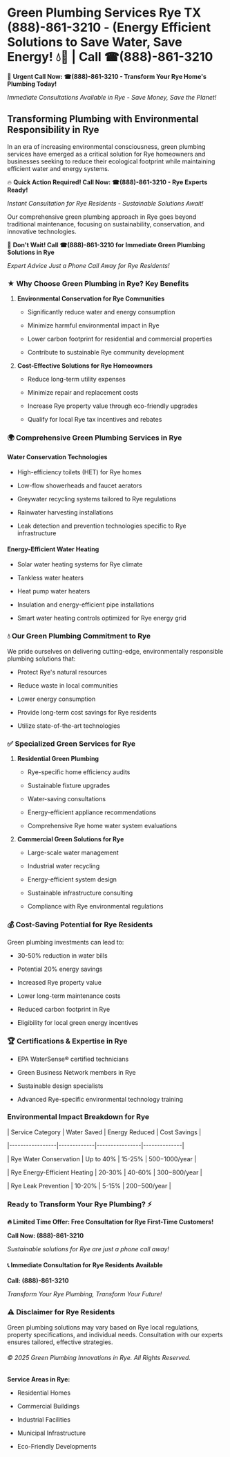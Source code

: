 # Green Plumbing Services Rye TX (888)-861-3210 - (Energy Efficient Solutions to Save Water, Save Energy! 💧🌿 | Call ☎(888)-861-3210

🚨 **Urgent Call Now: ☎(888)-861-3210 - Transform Your Rye Home's Plumbing Today!**
*Immediate Consultations Available in Rye - Save Money, Save the Planet!*

## Transforming Plumbing with Environmental Responsibility in Rye

In an era of increasing environmental consciousness, green plumbing services have emerged as a critical solution for Rye homeowners and businesses seeking to reduce their ecological footprint while maintaining efficient water and energy systems. 

🔥 **Quick Action Required! Call Now: ☎(888)-861-3210 - Rye Experts Ready!**
*Instant Consultation for Rye Residents - Sustainable Solutions Await!*

Our comprehensive green plumbing approach in Rye goes beyond traditional maintenance, focusing on sustainability, conservation, and innovative technologies.

🚨 **Don't Wait! Call ☎(888)-861-3210 for Immediate Green Plumbing Solutions in Rye**
*Expert Advice Just a Phone Call Away for Rye Residents!*

### ★ Why Choose Green Plumbing in Rye? Key Benefits

1. **Environmental Conservation for Rye Communities** 
   - Significantly reduce water and energy consumption
   - Minimize harmful environmental impact in Rye
   - Lower carbon footprint for residential and commercial properties
   - Contribute to sustainable Rye community development

2. **Cost-Effective Solutions for Rye Homeowners** 
   - Reduce long-term utility expenses
   - Minimize repair and replacement costs
   - Increase Rye property value through eco-friendly upgrades
   - Qualify for local Rye tax incentives and rebates

### 🌍 Comprehensive Green Plumbing Services in Rye

#### Water Conservation Technologies
- High-efficiency toilets (HET) for Rye homes
- Low-flow showerheads and faucet aerators
- Greywater recycling systems tailored to Rye regulations
- Rainwater harvesting installations
- Leak detection and prevention technologies specific to Rye infrastructure

#### Energy-Efficient Water Heating
- Solar water heating systems for Rye climate
- Tankless water heaters
- Heat pump water heaters
- Insulation and energy-efficient pipe installations
- Smart water heating controls optimized for Rye energy grid

### 💧 Our Green Plumbing Commitment to Rye

We pride ourselves on delivering cutting-edge, environmentally responsible plumbing solutions that:
- Protect Rye's natural resources
- Reduce waste in local communities
- Lower energy consumption
- Provide long-term cost savings for Rye residents
- Utilize state-of-the-art technologies

### ✅ Specialized Green Services for Rye

1. **Residential Green Plumbing**
   - Rye-specific home efficiency audits
   - Sustainable fixture upgrades
   - Water-saving consultations
   - Energy-efficient appliance recommendations
   - Comprehensive Rye home water system evaluations

2. **Commercial Green Solutions for Rye**
   - Large-scale water management
   - Industrial water recycling
   - Energy-efficient system design
   - Sustainable infrastructure consulting
   - Compliance with Rye environmental regulations

### 💰 Cost-Saving Potential for Rye Residents

Green plumbing investments can lead to:
- 30-50% reduction in water bills
- Potential 20% energy savings
- Increased Rye property value
- Lower long-term maintenance costs
- Reduced carbon footprint in Rye
- Eligibility for local green energy incentives

### 🏆 Certifications & Expertise in Rye

- EPA WaterSense® certified technicians
- Green Business Network members in Rye
- Sustainable design specialists
- Advanced Rye-specific environmental technology training

### Environmental Impact Breakdown for Rye

| Service Category | Water Saved | Energy Reduced | Cost Savings |
|-----------------|-------------|----------------|--------------|
| Rye Water Conservation | Up to 40% | 15-25% | $500-$1000/year |
| Rye Energy-Efficient Heating | 20-30% | 40-60% | $300-$800/year |
| Rye Leak Prevention | 10-20% | 5-15% | $200-$500/year |

### Ready to Transform Your Rye Plumbing? ⚡

**🔥 Limited Time Offer: Free Consultation for Rye First-Time Customers!**

**Call Now: (888)-861-3210**
*Sustainable solutions for Rye are just a phone call away!*

#### 📞 Immediate Consultation for Rye Residents Available

**Call: (888)-861-3210**
*Transform Your Rye Plumbing, Transform Your Future!*

### ⚠️ Disclaimer for Rye Residents

Green plumbing solutions may vary based on Rye local regulations, property specifications, and individual needs. Consultation with our experts ensures tailored, effective strategies.

###### © 2025 Green Plumbing Innovations in Rye. All Rights Reserved.

**Service Areas in Rye:** 
- Residential Homes
- Commercial Buildings
- Industrial Facilities
- Municipal Infrastructure
- Eco-Friendly Developments